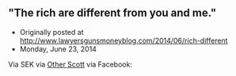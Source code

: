 ## "The rich are different from you and me."

 * Originally posted at http://www.lawyersgunsmoneyblog.com/2014/06/rich-different
 * Monday, June 23, 2014

Via SEK via [Other Scott](https://www.facebook.com/photo.php?fbid=10102629045907781&set=a.826250595081.2457490.6021853&type=1&comment\_id=10102629204235491&offset=0&total\_comments=16) via Facebook: